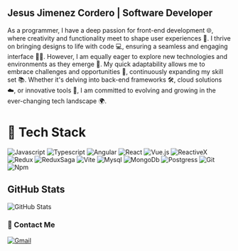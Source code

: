 ## Jesus Jimenez Cordero | Software Developer
As a programmer, I have a deep passion for front-end development 🌐, where creativity and functionality meet to shape user experiences 🎨. I thrive on bringing designs to life with code 💻, ensuring a seamless and engaging interface 👨‍💻. However, I am equally eager to explore new technologies and environments as they emerge 🚀. My quick adaptability allows me to embrace challenges and opportunities 🌱, continuously expanding my skill set 📚. Whether it's delving into back-end frameworks 🛠️, cloud solutions ☁️, or innovative tools 🧰, I am committed to evolving and growing in the ever-changing tech landscape 🌍.

# :toolbox: Tech Stack
![Javascript](https://img.shields.io/badge/JavaScript-323330?style=for-the-badge&logo=javascript&logoColor=F7DF1E)
![Typescript](https://img.shields.io/badge/TypeScript-007ACC?style=for-the-badge&logo=typescript&logoColor=white)
![Angular](https://img.shields.io/badge/Angular-DD0031?style=for-the-badge&logo=angular&logoColor=white)
![React](https://img.shields.io/badge/React-20232A?style=for-the-badge&logo=react&logoColor=61DAFB)
![Vue.js](https://img.shields.io/badge/Vue.js-35495E?style=for-the-badge&logo=vuedotjs&logoColor=4FC08D)
![ReactiveX](https://img.shields.io/badge/ReactiveX-B7178C?style=for-the-badge&logo=ReactiveX&logoColor=white)
![Redux](https://img.shields.io/badge/Redux-593D88?style=for-the-badge&logo=redux&logoColor=white)
![ReduxSaga](https://img.shields.io/badge/Redux%20saga-86D46B?style=for-the-badge&logo=redux%20saga&logoColor=999999)
![Vite](https://img.shields.io/badge/Vite-B73BFE?style=for-the-badge&logo=vite&logoColor=FFD62E)
![Mysql](https://img.shields.io/badge/MySQL-005C84?style=for-the-badge&logo=mysql&logoColor=white)
![MongoDb](https://img.shields.io/badge/MongoDB-4EA94B?style=for-the-badge&logo=mongodb&logoColor=white)
![Postgress](https://img.shields.io/badge/PostgreSQL-316192?style=for-the-badge&logo=postgresql&logoColor=white)
![Git](https://img.shields.io/badge/GIT-E44C30?style=for-the-badge&logo=git&logoColor=white)
![Npm](https://img.shields.io/badge/npm-CB3837?style=for-the-badge&logo=npm&logoColor=white)

<h2>GitHub Stats</h2>
<p><img src="https://github-readme-stats.vercel.app/api?username=JesusJimenezC&amp;show_icons=true" alt="GitHub Stats"></p>

### :email: Contact Me

[![Gmail](https://img.shields.io/badge/-jesus.jimenezc.mx@gmail.com-c14438?style=for-the-badge&logo=Gmail&logoColor=white)](mailto:jesus.jimenezc.mx@gmail.com)
